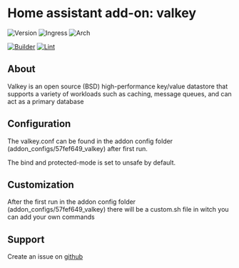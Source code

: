 # Home assistant add-on: valkey

![Version](https://img.shields.io/badge/dynamic/json?label=Version&query=%24.version&url=https%3A%2F%2Fraw.githubusercontent.com%2FDDanii%2FHA-Add-ons-by-DDanii%2Fmaster%2Fvalkey%2Fconfig.json)
![Ingress](https://img.shields.io/badge/dynamic/json?label=Ingress&query=%24.ingress&url=https%3A%2F%2Fraw.githubusercontent.com%2FDDanii%2FHA-Add-ons-by-DDanii%2Fmaster%2Fvalkey%2Fconfig.json)
![Arch](https://img.shields.io/badge/dynamic/json?color=success&label=Arch&query=%24.arch&url=https%3A%2F%2Fraw.githubusercontent.com%2FDDanii%2FHA-Add-ons-by-DDanii%2Fmaster%2Fvalkey%2Fconfig.json)

[![Builder](https://github.com/DDanii/HA-Add-ons-by-DDanii/actions/workflows/builder.yaml/badge.svg)](https://github.com/DDanii/HA-Add-ons-by-DDanii/actions/workflows/builder.yaml)
[![Lint](https://github.com/DDanii/HA-Add-ons-by-DDanii/actions/workflows/lint.yaml/badge.svg)](https://github.com/DDanii/HA-Add-ons-by-DDanii/actions/workflows/lint.yaml)

## About

Valkey is an open source (BSD) high-performance key/value datastore that supports a variety of workloads such as caching, message queues, and can act as a primary database

## Configuration

The valkey.conf can be found in the addon config folder (addon_configs/57fef649_valkey) after first run.

The bind and protected-mode is set to unsafe by default.

## Customization

After the first run in the addon config folder (addon_configs/57fef649_valkey) there will be a custom.sh file in witch you can add your own commands

## Support

Create an issue on [github](https://github.com/DDanii/HA-Add-ons-by-DDanii/issues/new)

